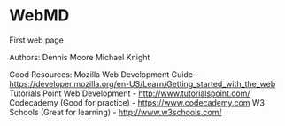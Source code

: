 # WebMD
First web page

Authors:
Dennis Moore
Michael Knight

Good Resources:
Mozilla Web Development Guide - https://developer.mozilla.org/en-US/Learn/Getting_started_with_the_web
Tutorials Point Web Development - http://www.tutorialspoint.com/
Codecademy (Good for practice) - https://www.codecademy.com
W3 Schools (Great for learning) - http://www.w3schools.com/
